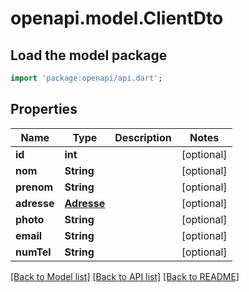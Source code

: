 # openapi.model.ClientDto

## Load the model package
```dart
import 'package:openapi/api.dart';
```

## Properties
Name | Type | Description | Notes
------------ | ------------- | ------------- | -------------
**id** | **int** |  | [optional] 
**nom** | **String** |  | [optional] 
**prenom** | **String** |  | [optional] 
**adresse** | [**Adresse**](Adresse.md) |  | [optional] 
**photo** | **String** |  | [optional] 
**email** | **String** |  | [optional] 
**numTel** | **String** |  | [optional] 

[[Back to Model list]](../README.md#documentation-for-models) [[Back to API list]](../README.md#documentation-for-api-endpoints) [[Back to README]](../README.md)


